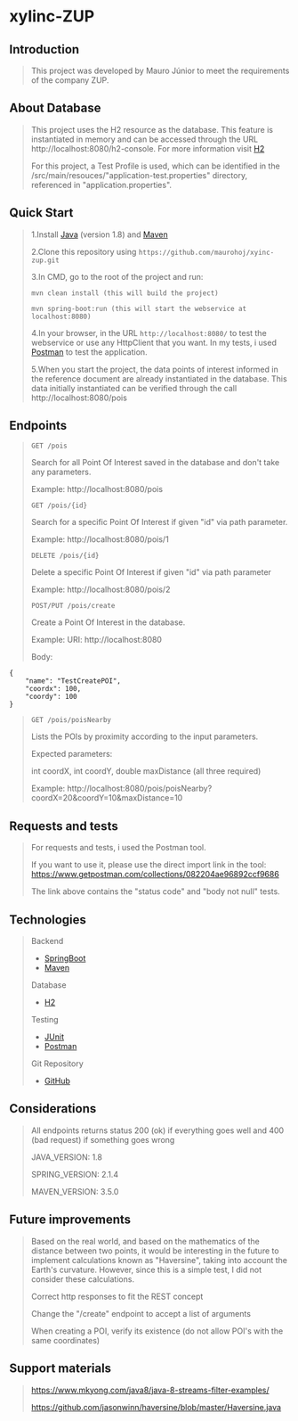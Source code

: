 # xyIinc-ZUP

## Introduction

> This project was developed by Mauro Júnior to meet the requirements of the company ZUP.

## About Database
> This project uses the H2 resource as the database. This feature is instantiated in memory and can be accessed through the URL http://localhost:8080/h2-console. For more information visit [H2](https://www.h2database.com/html/main.html)
>
>For this project, a Test Profile is used, which can be identified in the /src/main/resouces/"application-test.properties" directory, referenced in "application.properties".


## Quick Start

> 1.Install [Java](https://www.java.com/pt_BR/download/) (version 1.8) and [Maven](https://maven.apache.org/download.cgi)
>
> 2.Clone this repository using `https://github.com/maurohoj/xyinc-zup.git`
>
> 3.In CMD, go to the root of the project and run:
>
> ``` mvn clean install (this will build the project) ```
>
> ``` mvn spring-boot:run (this will start the webservice at localhost:8080) ```
>
> 4.In your browser, in the URL ` http://localhost:8080/ ` to test the webservice or use any HttpClient that you want. In my tests, i used [Postman](https://www.getpostman.com/) to test the application.
>
>5.When you start the project, the data points of interest informed in the reference document are already instantiated in the database. This data initially instantiated can be verified through the call http://localhost:8080/pois

## Endpoints

> ` GET /pois `
>
> Search for all Point Of Interest saved in the database and don't take any parameters.
>
> Example: http://localhost:8080/pois
>
> ` GET /pois/{id} `
>
> Search for a specific Point Of Interest if given "id" via path parameter.
>
> Example: http://localhost:8080/pois/1
>
>` DELETE /pois/{id} `
>
>Delete a specific Point Of Interest if given "id" via path parameter
>
>Example: http://localhost:8080/pois/2
>
> ` POST/PUT /pois/create `
>
>Create a Point Of Interest in the database.
>
> Example:
> URI: http://localhost:8080
>
> Body:
```
{
    "name": "TestCreatePOI",
    "coordx": 100,
    "coordy": 100
}
```
> ` GET /pois/poisNearby `
>
> Lists the POIs by proximity according to the input parameters.
>
> Expected parameters:
>
> int coordX, int coordY, double maxDistance (all three required)
>
> Example: http://localhost:8080/pois/poisNearby?coordX=20&coordY=10&maxDistance=10
>

## Requests and tests
>
>For requests and tests, i used the Postman tool.
>
>If you want to use it, please use the direct import link in the tool: https://www.getpostman.com/collections/082204ae96892ccf9686
>
>The link above contains the "status code" and "body not null" tests.
>

## Technologies

> Backend
> * [SpringBoot](http://projects.spring.io/spring-boot/)
> * [Maven](https://maven.apache.org/)
>
>Database
> * [H2](https://www.h2database.com/html/main.html)
>
>Testing
> * [JUnit](http://junit.org/)
> * [Postman](https://www.getpostman.com/)
>
> Git Repository
> * [GitHub](https://github.com/)

## Considerations
>All endpoints returns status 200 (ok) if everything goes well and 400 (bad request) if something goes wrong
>
>JAVA_VERSION: 1.8
>
>SPRING_VERSION: 2.1.4
>
>MAVEN_VERSION: 3.5.0

## Future improvements
>Based on the real world, and based on the mathematics of the distance between two points, it would be interesting in the future to implement calculations known as "Haversine", taking into account the Earth's curvature. However, since this is a simple test, I did not consider these calculations.
>
>Correct http responses to fit the REST concept
>
>Change the "/create" endpoint to accept a list of arguments
>
>When creating a POI, verify its existence (do not allow POI's with the same coordinates)

## Support materials
>https://www.mkyong.com/java8/java-8-streams-filter-examples/
>
>https://github.com/jasonwinn/haversine/blob/master/Haversine.java